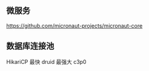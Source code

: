 
## 微服务

https://github.com/micronaut-projects/micronaut-core


## 数据库连接池
HikariCP 最快
druid 最强大
c3p0